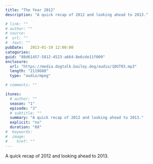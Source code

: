 ```yaml
---
title: "The Year 2012"
description: "A quick recap of 2012 and looking ahead to 2013."

# link: ""
# author: ""
# source:
#  url: ""
#  text: ""
pubDate:   2013-01-19 12:00:00
categories:
guid: "88d61457-5812-4523-a664-8e6cde11f009"
enclosure:
  url: "https://media.dogtalk.bailey.dog/audio/1DGT03.mp3"
  length: "2119680"
  type: "audio/mpeg"

# comments: ""

itunes:
  # author: ""
  season: "1"
  episode: "3"
  # subtitle: ""
  summary: "A quick recap of 2012 and looking ahead to 2013."
  explicit: "no"
  duration: "88"
#  keywords:
#  image:
#    href: ""
---
```


<p>A quick recap of 2012 and looking ahead to 2013.</p>
